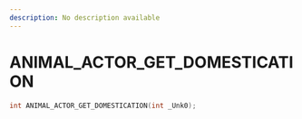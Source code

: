 ```yaml
---
description: No description available 
---
```


# ANIMAL_ACTOR_GET_DOMESTICATION

```cpp
int ANIMAL_ACTOR_GET_DOMESTICATION(int _Unk0);
```